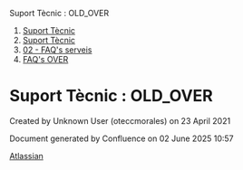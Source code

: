 Suport Tècnic : OLD\_OVER  

1.  [Suport Tècnic](index.html)
2.  [Suport Tècnic](13893782.html)
3.  [02 - FAQ's serveis](26313393.html)
4.  [FAQ's OVER](28705589.html)

Suport Tècnic : OLD\_OVER
=========================

Created by Unknown User (oteccmorales) on 23 April 2021

Document generated by Confluence on 02 June 2025 10:57

[Atlassian](http://www.atlassian.com/)